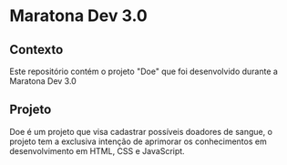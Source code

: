 # Maratona Dev 3.0

## Contexto
Este repositório contém o projeto "Doe" que foi desenvolvido durante a Maratona Dev 3.0

## Projeto
Doe é um projeto que visa cadastrar possíveis doadores de sangue, o projeto tem a exclusiva intenção de aprimorar os conhecimentos em desenvolvimento em HTML, CSS e JavaScript.
